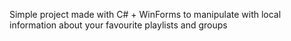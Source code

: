 Simple project made with C# + WinForms to manipulate with local information about your favourite playlists and groups
